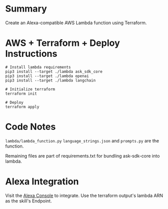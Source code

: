 # Summary

Create an Alexa-compatible AWS Lambda function using Terraform.

# AWS + Terraform + Deploy Instructions

```
# Install lambda requirements
pip3 install --target ./lambda ask_sdk_core
pip3 install --target ./lambda openai
pip3 install --target ./lambda langchain

# Initialize terraform
terraform init

# Deploy
terraform apply
```

# Code Notes

`lambda/lambda_function.py` `language_strings.json` and `prompts.py` are the function.

Remaining files are part of requirements.txt for bundling ask-sdk-core into lambda.

# Alexa Integration

Visit the [Alexa Console](https://developer.amazon.com/alexa/console/ask) to integrate. Use the terraform output's lambda ARN as the skill's Endpoint.
